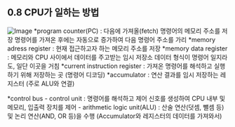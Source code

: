 ## 0.8 CPU가 일하는 방법
![Image](https://github.com/user-attachments/assets/e6c0e76c-95c8-4c16-bd8d-af640faa31f3)
*program counter(PC) : 다음에 가져올(fetch) 명령어의 메모리 주소를 저장
                       명령어를 가져온 후에는 자동으로 증가하여 다음 명령어 주소를 가리
*memory adress register : 현재 접근하고자 하는 메모리 주소를 저장
*memory data register : 메모리와 CPU 사이에서 데이터를 주고받는 임시 저장소
                        데이터 형식이 명령어 일지라도, 일단 이곳을 거침
*current instruction register : 가져온 명령어를 해석하고 실행하기 위해 저장하는 곳 (명령어 디코딩)
*accumulator : 연산 결과를 임시 저장하는 레지스터 (주로 ALU와 연결)

*control bus - control unit : 명령어를 해석하고 제어 신호를 생성하여 CPU 내부 및 메모리, 입출력 장치를 제어
             - arithmetic logic unit(ALU) : 산술 연산(덧셈, 뺄셈 등) 및 논리 연산(AND, OR 등)을 수행
                                            (Accumulator와 레지스터의 데이터를 가져와서)
